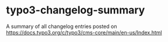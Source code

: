 # typo3-changelog-summary
A summary of all changelog entries posted on https://docs.typo3.org/c/typo3/cms-core/main/en-us/Index.html
